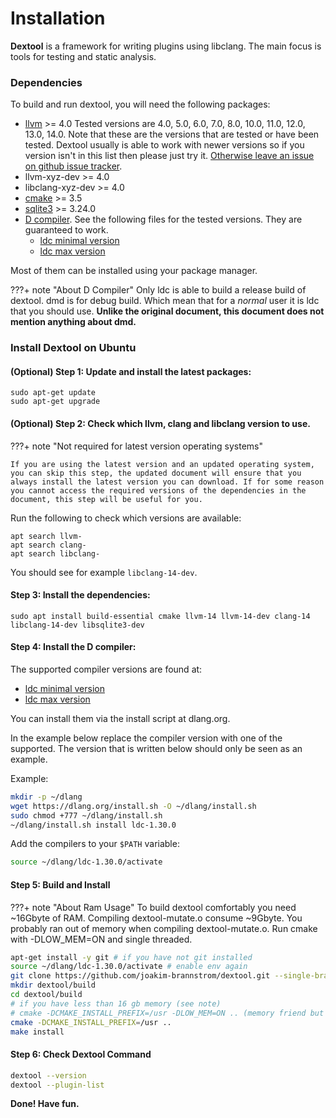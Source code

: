 # Installation

**Dextool** is a framework for writing plugins using libclang. The main focus
is tools for testing and static analysis.

### Dependencies

To build and run dextool, you will need the following packages:

 * [llvm](http://releases.llvm.org/download.html) >= 4.0
   Tested versions are 4.0, 5.0, 6.0, 7.0, 8.0, 10.0, 11.0, 12.0, 13.0, 14.0.
   Note that these are the versions that are tested or have been tested.
   Dextool usually is able to work with newer versions so if you version isn't in this list then please just try it. [Otherwise leave an issue on github issue tracker](https://github.com/haliliceylan/Dextool-Docs/issues).
 * llvm-xyz-dev >= 4.0
 * libclang-xyz-dev >= 4.0
 * [cmake](https://cmake.org/download) >= 3.5
 * [sqlite3](https://sqlite.org/download.html) >= 3.24.0
 * [D compiler](https://dlang.org/download.html). See the following files for
   the tested versions. They are guaranteed to work.
   * [ldc minimal version](https://github.com/joakim-brannstrom/dextool/blob/master/Docker/partial/ldc_min_version)
   * [ldc max version](https://github.com/joakim-brannstrom/dextool/blob/master/Docker/partial/ldc_latest_version)

Most of them can be installed using your package manager.

???+ note "About D Compiler"
    Only ldc is able to build a release build of dextool. dmd is for debug
    build. Which mean that for a *normal* user it is ldc that you should use.
    **Unlike the original document, this document does not mention anything about dmd.**


### Install Dextool on Ubuntu

#### (Optional) Step 1: Update and install the latest packages:

```
sudo apt-get update
sudo apt-get upgrade
```
<script id="asciicast-531680" src="https://asciinema.org/a/531680.js" async data-i="1" data-cols="80" data-rows="15"></script>

#### (Optional) Step 2: Check which llvm, clang and libclang version to use.
???+ note "Not required for latest version operating systems"

    If you are using the latest version and an updated operating system, you can skip this step, the updated document will ensure that you always install the latest version you can download. If for some reason you cannot access the required versions of the dependencies in the document, this step will be useful for you.

Run the following to check which versions are available:

```
apt search llvm-
apt search clang-
apt search libclang-
```
You should see for example `libclang-14-dev`.



<script id="asciicast-531690" src="https://asciinema.org/a/531690.js" async data-i="1" data-cols="80" data-rows="15"></script>

#### Step 3: Install the dependencies:

```
sudo apt install build-essential cmake llvm-14 llvm-14-dev clang-14 libclang-14-dev libsqlite3-dev
```

<script id="asciicast-531692" src="https://asciinema.org/a/531692.js" async data-i="1" data-cols="80" data-rows="15"></script>
#### Step 4: Install the D compiler:

The supported compiler versions are found at:

* [ldc minimal version](https://github.com/joakim-brannstrom/dextool/blob/master/Docker/partial/ldc_min_version)
* [ldc max version](https://github.com/joakim-brannstrom/dextool/blob/master/Docker/partial/ldc_latest_version)

You can install them via the install script at dlang.org.

In the example below replace the compiler version with one of the supported.
The version that is written below should only be seen as an example.

Example:

```sh
mkdir -p ~/dlang
wget https://dlang.org/install.sh -O ~/dlang/install.sh
sudo chmod +777 ~/dlang/install.sh
~/dlang/install.sh install ldc-1.30.0
```

Add the compilers to your `$PATH` variable:
```sh
source ~/dlang/ldc-1.30.0/activate
```

<script id="asciicast-531705" src="https://asciinema.org/a/531705.js" async data-i="1" data-cols="80" data-rows="15"></script>

#### Step 5: Build and Install

???+ note "About Ram Usage"
    To build dextool comfortably you need ~16Gbyte of RAM. Compiling dextool-mutate.o consume ~9Gbyte.
    You probably ran out of memory when compiling dextool-mutate.o. Run cmake with -DLOW_MEM=ON and single threaded.


```sh
apt-get install -y git # if you have not git installed
source ~/dlang/ldc-1.30.0/activate # enable env again
git clone https://github.com/joakim-brannstrom/dextool.git --single-branch
mkdir dextool/build
cd dextool/build
# if you have less than 16 gb memory (see note)
# cmake -DCMAKE_INSTALL_PREFIX=/usr -DLOW_MEM=ON .. (memory friend but slow)
cmake -DCMAKE_INSTALL_PREFIX=/usr .. 
make install
```


<script id="asciicast-531711" src="https://asciinema.org/a/531711.js" async data-i="1" data-cols="80" data-rows="15"></script>

#### Step 6: Check Dextool Command
```sh
dextool --version
dextool --plugin-list
```

<script id="asciicast-531713" src="https://asciinema.org/a/531713.js" async data-i="1" data-cols="80" data-rows="15"></script>

**Done! Have fun.**
